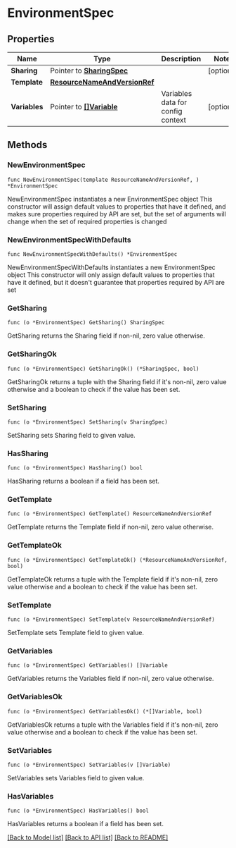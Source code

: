 # EnvironmentSpec

## Properties

Name | Type | Description | Notes
------------ | ------------- | ------------- | -------------
**Sharing** | Pointer to [**SharingSpec**](SharingSpec.md) |  | [optional] 
**Template** | [**ResourceNameAndVersionRef**](ResourceNameAndVersionRef.md) |  | 
**Variables** | Pointer to [**[]Variable**](Variable.md) | Variables data for config context | [optional] 

## Methods

### NewEnvironmentSpec

`func NewEnvironmentSpec(template ResourceNameAndVersionRef, ) *EnvironmentSpec`

NewEnvironmentSpec instantiates a new EnvironmentSpec object
This constructor will assign default values to properties that have it defined,
and makes sure properties required by API are set, but the set of arguments
will change when the set of required properties is changed

### NewEnvironmentSpecWithDefaults

`func NewEnvironmentSpecWithDefaults() *EnvironmentSpec`

NewEnvironmentSpecWithDefaults instantiates a new EnvironmentSpec object
This constructor will only assign default values to properties that have it defined,
but it doesn't guarantee that properties required by API are set

### GetSharing

`func (o *EnvironmentSpec) GetSharing() SharingSpec`

GetSharing returns the Sharing field if non-nil, zero value otherwise.

### GetSharingOk

`func (o *EnvironmentSpec) GetSharingOk() (*SharingSpec, bool)`

GetSharingOk returns a tuple with the Sharing field if it's non-nil, zero value otherwise
and a boolean to check if the value has been set.

### SetSharing

`func (o *EnvironmentSpec) SetSharing(v SharingSpec)`

SetSharing sets Sharing field to given value.

### HasSharing

`func (o *EnvironmentSpec) HasSharing() bool`

HasSharing returns a boolean if a field has been set.

### GetTemplate

`func (o *EnvironmentSpec) GetTemplate() ResourceNameAndVersionRef`

GetTemplate returns the Template field if non-nil, zero value otherwise.

### GetTemplateOk

`func (o *EnvironmentSpec) GetTemplateOk() (*ResourceNameAndVersionRef, bool)`

GetTemplateOk returns a tuple with the Template field if it's non-nil, zero value otherwise
and a boolean to check if the value has been set.

### SetTemplate

`func (o *EnvironmentSpec) SetTemplate(v ResourceNameAndVersionRef)`

SetTemplate sets Template field to given value.


### GetVariables

`func (o *EnvironmentSpec) GetVariables() []Variable`

GetVariables returns the Variables field if non-nil, zero value otherwise.

### GetVariablesOk

`func (o *EnvironmentSpec) GetVariablesOk() (*[]Variable, bool)`

GetVariablesOk returns a tuple with the Variables field if it's non-nil, zero value otherwise
and a boolean to check if the value has been set.

### SetVariables

`func (o *EnvironmentSpec) SetVariables(v []Variable)`

SetVariables sets Variables field to given value.

### HasVariables

`func (o *EnvironmentSpec) HasVariables() bool`

HasVariables returns a boolean if a field has been set.


[[Back to Model list]](../README.md#documentation-for-models) [[Back to API list]](../README.md#documentation-for-api-endpoints) [[Back to README]](../README.md)


